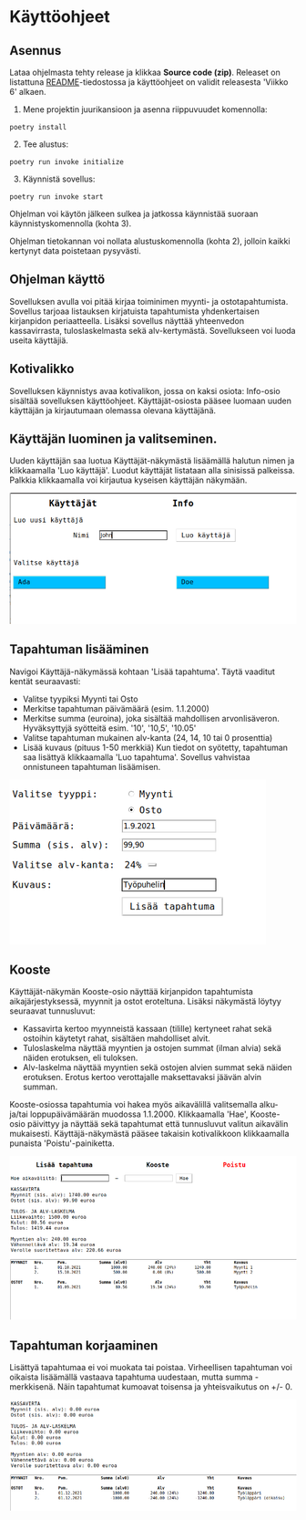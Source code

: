 # Käyttöohjeet

## Asennus

Lataa ohjelmasta tehty release ja klikkaa __Source code (zip)__. Releaset on listattuna [README](../README.md)-tiedostossa ja käyttöohjeet on validit releasesta 'Viikko 6' alkaen.

1. Mene projektin juurikansioon ja asenna riippuvuudet komennolla:

```
poetry install
```

2. Tee alustus:

```
poetry run invoke initialize
```

3. Käynnistä sovellus:

```
poetry run invoke start
```

Ohjelman voi käytön jälkeen sulkea ja jatkossa käynnistää suoraan käynnistyskomennolla (kohta 3).
 
Ohjelman tietokannan voi nollata alustuskomennolla (kohta 2), jolloin kaikki kertynyt data poistetaan pysyvästi.  


## Ohjelman käyttö


Sovelluksen avulla voi pitää kirjaa toiminimen myynti- ja ostotapahtumista. Sovellus tarjoaa listauksen kirjatuista tapahtumista yhdenkertaisen
kirjanpidon periaatteella. Lisäksi sovellus näyttää yhteenvedon kassavirrasta, tuloslaskelmasta sekä alv-kertymästä. Sovellukseen voi luoda useita käyttäjiä.

## Kotivalikko
Sovelluksen käynnistys avaa kotivalikon, jossa on kaksi osiota: Info-osio sisältää sovelluksen käyttöohjeet.
Käyttäjät-osiosta pääsee luomaan uuden käyttäjän ja kirjautumaan olemassa olevana käyttäjänä.

## Käyttäjän luominen ja valitseminen.
Uuden käyttäjän saa luotua Käyttäjät-näkymästä lisäämällä halutun nimen ja klikkaamalla 'Luo käyttäjä'.
Luodut käyttäjät listataan alla sinisissä palkeissa. Palkkia klikkaamalla voi kirjautua kyseisen käyttäjän näkymään.

![uusi_käyttäjä](images/uusi_kayttaja.png)

## Tapahtuman lisääminen
Navigoi Käyttäjä-näkymässä kohtaan 'Lisää tapahtuma'. Täytä vaaditut kentät seuraavasti:
- Valitse tyypiksi Myynti tai Osto
- Merkitse tapahtuman päivämäärä (esim. 1.1.2000)
- Merkitse summa (euroina), joka sisältää mahdollisen arvonlisäveron. Hyväksyttyjä syötteitä esim. '10', '10,5', '10.05'
- Valitse tapahtuman mukainen alv-kanta (24, 14, 10 tai 0 prosenttia)
- Lisää kuvaus (pituus 1-50 merkkiä)
Kun tiedot on syötetty, tapahtuman saa lisättyä klikkaamalla 'Luo tapahtuma'. Sovellus vahvistaa onnistuneen tapahtuman lisäämisen.

![uusi_tapahtuma](images/uusi_tapahtuma.png)

## Kooste
Käyttäjät-näkymän Kooste-osio näyttää kirjanpidon tapahtumista aikajärjestyksessä, myynnit ja ostot eroteltuna.
Lisäksi näkymästä löytyy seuraavat tunnusluvut:
- Kassavirta kertoo myynneistä kassaan (tilille) kertyneet rahat sekä ostoihin käytetyt rahat, sisältäen mahdolliset alvit.
- Tuloslaskelma näyttää myyntien ja ostojen summat (ilman alvia) sekä näiden erotuksen, eli tuloksen.
- Alv-laskelma näyttää myyntien sekä ostojen alvien summat sekä näiden erotuksen. Erotus kertoo verottajalle maksettavaksi jäävän alvin summan.

Kooste-osiossa tapahtumia voi hakea myös aikavälillä valitsemalla alku- ja/tai loppupäivämäärän muodossa 1.1.2000. Klikkaamalla 'Hae', Kooste-
osio päivittyy ja näyttää sekä tapahtumat että tunnusluvut valitun aikavälin mukaisesti.
Käyttäjä-näkymästä pääsee takaisin kotivalikkoon klikkaamalla punaista 'Poistu'-painiketta.

![kooste](images/kooste.png)

## Tapahtuman korjaaminen
Lisättyä tapahtumaa ei voi muokata tai poistaa. Virheellisen tapahtuman voi oikaista lisäämällä vastaava tapahtuma uudestaan,
mutta summa -merkkisenä. Näin tapahtumat kumoavat toisensa ja yhteisvaikutus on +/- 0.

![tapahtuman_oikaisu](images/tapahtuman_oikaisu.png)
